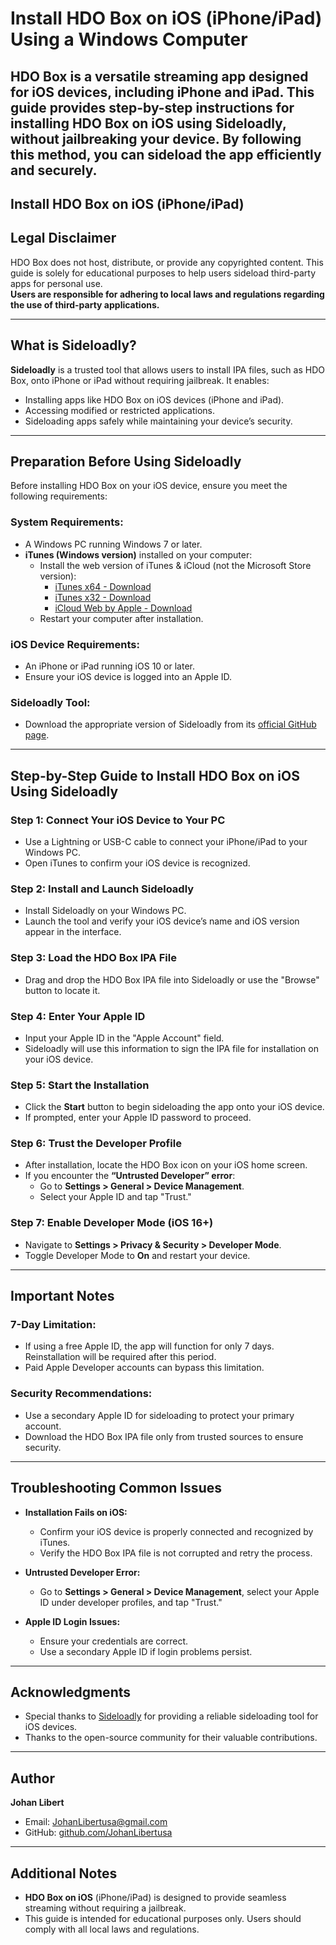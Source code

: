 # Install HDO Box on iOS (iPhone/iPad) Using a Windows Computer

HDO Box is a versatile streaming app designed for iOS devices, including iPhone and iPad. This guide provides step-by-step instructions for installing HDO Box on iOS using Sideloadly, without jailbreaking your device. By following this method, you can sideload the app efficiently and securely.
---
Install HDO Box on iOS (iPhone/iPad)
---

## Legal Disclaimer

HDO Box does not host, distribute, or provide any copyrighted content. This guide is solely for educational purposes to help users sideload third-party apps for personal use.  
**Users are responsible for adhering to local laws and regulations regarding the use of third-party applications.**

---

## What is Sideloadly?

**Sideloadly** is a trusted tool that allows users to install IPA files, such as HDO Box, onto iPhone or iPad without requiring jailbreak. It enables:
- Installing apps like HDO Box on iOS devices (iPhone and iPad).
- Accessing modified or restricted applications.
- Sideloading apps safely while maintaining your device’s security.

---

## Preparation Before Using Sideloadly

Before installing HDO Box on your iOS device, ensure you meet the following requirements:

### System Requirements:
- A Windows PC running Windows 7 or later.
- **iTunes (Windows version)** installed on your computer:
  - Install the web version of iTunes & iCloud (not the Microsoft Store version):
    - [iTunes x64 - Download](https://support.apple.com/downloads/itunes)
    - [iTunes x32 - Download](https://support.apple.com/downloads/itunes)
    - [iCloud Web by Apple - Download](https://support.apple.com/downloads/icloud)
  - Restart your computer after installation.

### iOS Device Requirements:
- An iPhone or iPad running iOS 10 or later.
- Ensure your iOS device is logged into an Apple ID.

### Sideloadly Tool:
- Download the appropriate version of Sideloadly from its [official GitHub page](https://github.com).

---

## Step-by-Step Guide to Install HDO Box on iOS Using Sideloadly

### Step 1: Connect Your iOS Device to Your PC
- Use a Lightning or USB-C cable to connect your iPhone/iPad to your Windows PC.
- Open iTunes to confirm your iOS device is recognized.

### Step 2: Install and Launch Sideloadly
- Install Sideloadly on your Windows PC.
- Launch the tool and verify your iOS device’s name and iOS version appear in the interface.

### Step 3: Load the HDO Box IPA File
- Drag and drop the HDO Box IPA file into Sideloadly or use the "Browse" button to locate it.

### Step 4: Enter Your Apple ID
- Input your Apple ID in the "Apple Account" field.
- Sideloadly will use this information to sign the IPA file for installation on your iOS device.

### Step 5: Start the Installation
- Click the **Start** button to begin sideloading the app onto your iOS device.
- If prompted, enter your Apple ID password to proceed.

### Step 6: Trust the Developer Profile
- After installation, locate the HDO Box icon on your iOS home screen.
- If you encounter the **“Untrusted Developer” error**:
  - Go to **Settings > General > Device Management**.
  - Select your Apple ID and tap "Trust."

### Step 7: Enable Developer Mode (iOS 16+)
- Navigate to **Settings > Privacy & Security > Developer Mode**.
- Toggle Developer Mode to **On** and restart your device.

---

## Important Notes

### 7-Day Limitation:
- If using a free Apple ID, the app will function for only 7 days. Reinstallation will be required after this period.
- Paid Apple Developer accounts can bypass this limitation.

### Security Recommendations:
- Use a secondary Apple ID for sideloading to protect your primary account.
- Download the HDO Box IPA file only from trusted sources to ensure security.

---

## Troubleshooting Common Issues

- **Installation Fails on iOS:**
  - Confirm your iOS device is properly connected and recognized by iTunes.
  - Verify the HDO Box IPA file is not corrupted and retry the process.

- **Untrusted Developer Error:**
  - Go to **Settings > General > Device Management**, select your Apple ID under developer profiles, and tap "Trust."

- **Apple ID Login Issues:**
  - Ensure your credentials are correct.
  - Use a secondary Apple ID if login problems persist.

---

## Acknowledgments

- Special thanks to [Sideloadly](https://github.com) for providing a reliable sideloading tool for iOS devices.
- Thanks to the open-source community for their valuable contributions.

---

## Author

**Johan Libert**  
- Email: JohanLibertusa@gmail.com  
- GitHub: [github.com/JohanLibertusa](https://github.com/JohanLibertusa)

---

## Additional Notes

- **HDO Box on iOS** (iPhone/iPad) is designed to provide seamless streaming without requiring a jailbreak.
- This guide is intended for educational purposes only. Users should comply with all local laws and regulations.

